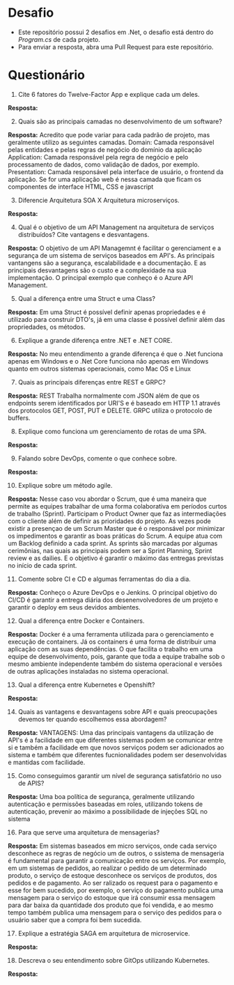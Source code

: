 # Desafio

- Este repositório possui 2 desafios em .Net, o desafio está dentro do _Program.cs_ de cada projeto.
- Para enviar a resposta, abra uma Pull Request para este repositório.

# Questionário

1. Cite 6 fatores do Twelve-Factor App e explique cada um deles.

**Resposta:**

2. Quais são as principais camadas no desenvolvimento de um software?

**Resposta:** Acredito que pode variar para cada padrão de projeto, mas geralmente utilizo as seguintes camadas.
Domain:
    Camada responsável pelas entidades e pelas regras de negócio do domínio da aplicação
Application:
    Camada responsável pela regra de negócio e pelo processamento de dados, como validação de dados, por exemplo. 
Presentation:
    Camada responsável pela interface de usuário, o frontend da aplicação. Se for uma aplicação web é nessa camada que ficam os componentes de interface
    HTML, CSS e javascript

3. Diferencie Arquitetura SOA X Arquitetura microserviços.

**Resposta:**


4. Qual é o objetivo de um API Management na arquitetura de serviços distribuídos? Cite vantagens e desvantagens.

**Resposta:**
O objetivo de um API Managemnt é facilitar o gerenciament e a segurança de um sistema de serviços baseados em API's.
As principais vantangens são a segurança, escalabilidade e a documentação.
E as principais desvantagens são o custo e a complexidade na sua implementação.
O principal exemplo que conheço é o Azure API Management.

5. Qual a diferença entre uma Struct e uma Class?

**Resposta:** Em uma Struct é possível definir apenas propriedades e é utilizado para construir DTO's, já em uma classe é possível definir além das propriedades, os métodos.


6. Explique a grande diferença entre .NET e .NET CORE.

**Resposta:** No meu entendimento a grande diferença é que o .Net funciona apenas em Windows e o .Net Core funciona não apenas em Windows quanto 
em outros sistemas operacionais, como Mac OS e Linux


7. Quais as principais diferenças entre REST e GRPC?

**Resposta:**
REST Trabalha normalmente com JSON além de que os endpoints serem identificados por URI'S e é baseado em HTTP 1.1 através dos protocolos GET, POST, PUT e DELETE.
GRPC utiliza o protocolo de buffers.



8. Explique como funciona um gerenciamento de rotas de uma SPA.

**Resposta:**


9. Falando sobre DevOps, comente o que conhece sobre.

**Resposta:**


10. Explique sobre um método agile.

**Resposta:**
Nesse caso vou abordar o Scrum, que é uma maneira que permite as equipes trabalhar de uma forma colaborativa em períodos curtos de trabalho (Sprint). 
Participam o Product Owner que faz as intermediações com o cliente além de definir as prioridades do projeto. As vezes pode existir a presençao de um Scrum Master que é 
o responsável por minimizar os impedimentos e garantir as boas práticas do Scrum. 
A equipe atua com um Backlog definido a cada sprint.
As sprints são marcadas por algumas cerimônias, nas quais as principais podem ser a Sprint Planning, Sprint review e as dailies.
E o objetivo é garantir o máximo das entregas previstas no início de cada sprint. 


11. Comente sobre CI e CD e algumas ferramentas do dia a dia.

**Resposta:** Conheço o Azure DevOps e o Jenkins. O principal objetivo do CI/CD é garantir a entrega diária dos desenenvolvedores de um projeto e garantir o deploy em seus devidos ambientes. 


12. Qual a diferença entre Docker e Containers.

**Resposta:** Docker é a uma ferramenta utilizada para o gerenciamento e execução de containers. Já os containers é uma forma de 
distribuir uma aplicação com as suas dependências. O que facilita o trabalho em uma equipe de desenvolvimento, pois, garante que toda a 
equipe trabalhe sob o mesmo ambiente independente também do sistema operacional e versões de outras aplicações instaladas no sistema operacional. 


13. Qual a diferença entre Kubernetes e Openshift?

**Resposta:**


14. Quais as vantagens e desvantagens sobre API e quais preocupações devemos ter quando escolhemos essa abordagem?

**Resposta:**
VANTAGENS:
Uma das principais vantagens da utilização de API's é a facilidade em que diferentes sistemas podem se comunicar entre si e também 
a facilidade em que novos serviços podem ser adicionados ao sistema e também que diferentes fucnionalidades podem ser desenvolvidas e mantidas 
com facilidade. 


15. Como conseguimos garantir um nível de segurança satisfatório no uso de APIS?

**Resposta:** Uma boa política de segurança, geralmente utilizando autenticação e permissões baseadas em roles, utilizando tokens de autenticação, 
prevenir ao máximo a possibilidade de injeções SQL no sistema


16. Para que serve uma arquitetura de mensagerias?

**Resposta:** Em sistemas baseados em micro serviços, onde cada serviço desconhece as regras de negócio um de outros, o ssistema de mensageria é fundamental
para garantir a comunicação entre os serviços. Por exemplo, em um sistemas de pedidos, ao realizar o pedido de um determinado produto, o serviço de estoque
desconhece os serviços de produtos, dos pedidos e de pagamento. Ao ser ralizado os request para o pagamento e esse for bem sucedido, por exemplo, o serviço do
pagamento publica uma mensagem para o serviço do estoque que irá consumir essa mensagem para dar baixa da quantidade dos produto que foi vendida, e ao mesmo tempo
também publica uma mensagem para o serviço des pedidos para o usuário saber que a compra foi bem sucedida.


17. Explique a estratégia SAGA em arquitetura de microservice.

**Resposta:**


18. Descreva o seu entendimento sobre GitOps utilizando Kubernetes.

**Resposta:**
